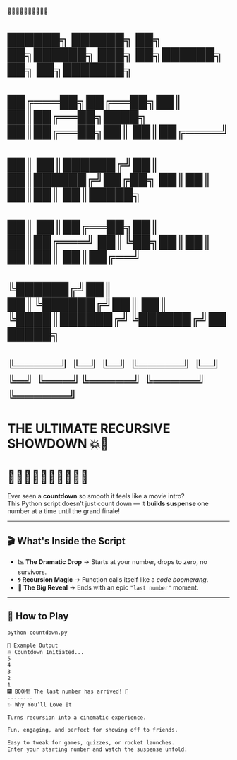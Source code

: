  🚀🔥🌟🌟🌟🌟🌟🌟🔥🚀
#   ██████╗ ██████╗ ██╗   ██╗██████╗ ███╗   ██╗██████╗ ██╗   ██╗███████╗
#  ██╔═══██╗██╔══██╗██║   ██║██╔══██╗████╗  ██║██╔══██╗██║   ██║██╔════╝
#  ██║   ██║██████╔╝██║   ██║██████╔╝██╔██╗ ██║██║  ██║██║   ██║█████╗  
#  ██║   ██║██╔══██╗██║   ██║██╔═══╝ ██║╚██╗██║██║  ██║██║   ██║██╔══╝  
#  ╚██████╔╝██║  ██║╚██████╔╝██║     ██║ ╚████║██████╔╝╚██████╔╝███████╗
#   ╚═════╝ ╚═╝  ╚═╝ ╚═════╝ ╚═╝     ╚═╝  ╚═══╝╚═════╝  ╚═════╝ ╚══════╝
#            THE ULTIMATE RECURSIVE SHOWDOWN 💥🎉
# 🚀🔥🌟🌟🌟🌟🌟🌟🔥🚀

Ever seen a **countdown** so smooth it feels like a movie intro?  
This Python script doesn’t just count down — it **builds suspense** one number at a time until the grand finale!

---

## 🎬 What's Inside the Script
- **📉 The Dramatic Drop** → Starts at your number, drops to zero, no survivors.
- **🌀 Recursion Magic** → Function calls itself like a *code boomerang*.
- **🎯 The Big Reveal** → Ends with an epic `"last number"` moment.

---


## 🚀 How to Play
```bash
python countdown.py

📌 Example Output
🔥 Countdown Initiated...
5
4
3
2
1
🎆 BOOM! The last number has arrived! 🎇
--------
✨ Why You’ll Love It

Turns recursion into a cinematic experience.

Fun, engaging, and perfect for showing off to friends.

Easy to tweak for games, quizzes, or rocket launches.
Enter your starting number and watch the suspense unfold.

